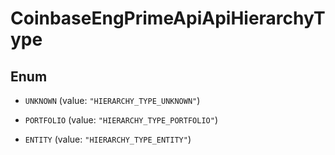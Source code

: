 
# CoinbaseEngPrimeApiApiHierarchyType

## Enum


* `UNKNOWN` (value: `"HIERARCHY_TYPE_UNKNOWN"`)

* `PORTFOLIO` (value: `"HIERARCHY_TYPE_PORTFOLIO"`)

* `ENTITY` (value: `"HIERARCHY_TYPE_ENTITY"`)



